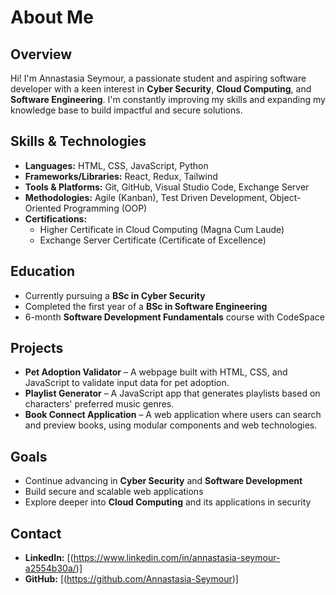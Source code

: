 # About Me

## Overview

Hi! I'm Annastasia Seymour, a passionate student and aspiring software developer with a keen interest in **Cyber Security**, **Cloud Computing**, and **Software Engineering**. I'm constantly improving my skills and expanding my knowledge base to build impactful and secure solutions. 

## Skills & Technologies

- **Languages:** HTML, CSS, JavaScript, Python
- **Frameworks/Libraries:** React, Redux, Tailwind
- **Tools & Platforms:** Git, GitHub, Visual Studio Code, Exchange Server
- **Methodologies:** Agile (Kanban), Test Driven Development, Object-Oriented Programming (OOP)
- **Certifications:**
  - Higher Certificate in Cloud Computing (Magna Cum Laude)
  - Exchange Server Certificate (Certificate of Excellence)

## Education

- Currently pursuing a **BSc in Cyber Security**
- Completed the first year of a **BSc in Software Engineering**
- 6-month **Software Development Fundamentals** course with CodeSpace

## Projects

- **Pet Adoption Validator** – A webpage built with HTML, CSS, and JavaScript to validate input data for pet adoption.
- **Playlist Generator** – A JavaScript app that generates playlists based on characters' preferred music genres.
- **Book Connect Application** – A web application where users can search and preview books, using modular components and web technologies.

## Goals

- Continue advancing in **Cyber Security** and **Software Development**
- Build secure and scalable web applications
- Explore deeper into **Cloud Computing** and its applications in security

## Contact

- **LinkedIn:** [(https://www.linkedin.com/in/annastasia-seymour-a2554b30a/)]
- **GitHub:** [(https://github.com/Annastasia-Seymour)]
